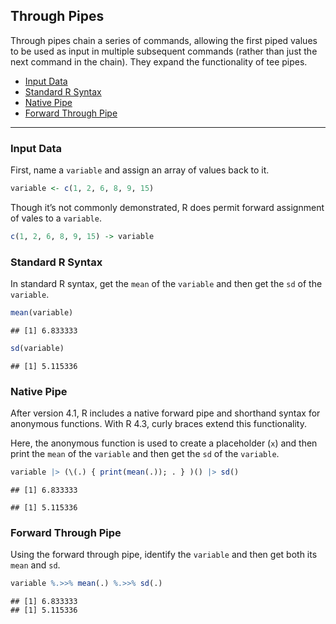 
## Through Pipes

Through pipes chain a series of commands, allowing the first piped
values to be used as input in multiple subsequent commands (rather than
just the next command in the chain). They expand the functionality of
tee pipes.

- [Input Data](#input-data)
- [Standard R Syntax](#standard-r-syntax)
- [Native Pipe](#native-pipe)
- [Forward Through Pipe](#forward-through-pipe)

------------------------------------------------------------------------

### Input Data

First, name a `variable` and assign an array of values back to it.

``` r
variable <- c(1, 2, 6, 8, 9, 15)
```

Though it’s not commonly demonstrated, R does permit forward assignment
of vales to a `variable`.

``` r
c(1, 2, 6, 8, 9, 15) -> variable
```

### Standard R Syntax

In standard R syntax, get the `mean` of the `variable` and then get the
`sd` of the `variable`.

``` r
mean(variable)
```

    ## [1] 6.833333

``` r
sd(variable)
```

    ## [1] 5.115336

### Native Pipe

After version 4.1, R includes a native forward pipe and shorthand syntax
for anonymous functions. With R 4.3, curly braces extend this
functionality.

Here, the anonymous function is used to create a placeholder (`x`) and
then print the `mean` of the `variable` and then get the `sd` of the
`variable`.

``` r
variable |> (\(.) { print(mean(.)); . } )() |> sd()
```

    ## [1] 6.833333

    ## [1] 5.115336

### Forward Through Pipe

Using the forward through pipe, identify the `variable` and then get
both its `mean` and `sd`.

``` r
variable %.>>% mean(.) %.>>% sd(.)
```

    ## [1] 6.833333
    ## [1] 5.115336

